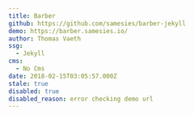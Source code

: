 ```yaml
---
title: Barber
github: https://github.com/samesies/barber-jekyll
demo: https://barber.samesies.io/
author: Thomas Vaeth
ssg:
  - Jekyll
cms:
  - No Cms
date: 2018-02-15T03:05:57.000Z
stale: true
disabled: true
disabled_reason: error checking demo url
---
```

